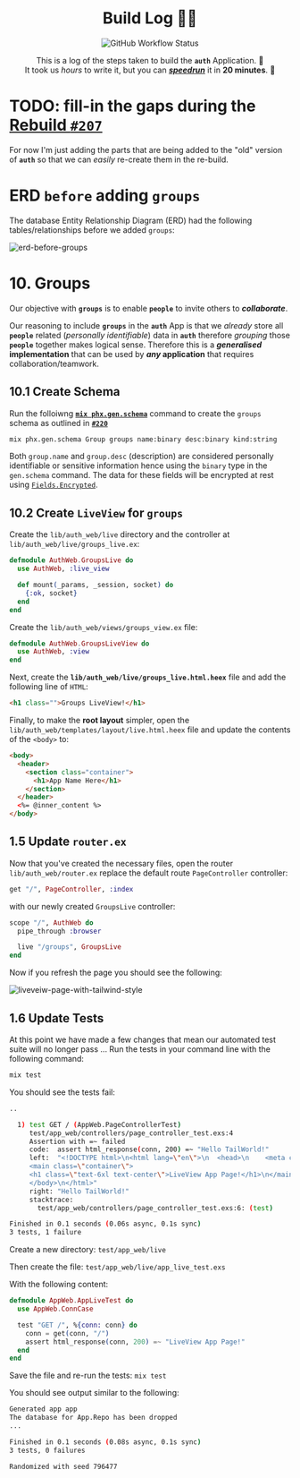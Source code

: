 <div align="center">

# Build Log 👩‍💻 
![GitHub Workflow Status](https://img.shields.io/github/workflow/status/dwyl/mvp/Elixir%20CI?label=build&style=flat-square)


This is a log 
of the steps taken 
to build the **`auth`** Application. 🚀 <br />
It took us _hours_ 
to write it,
but you can 
[***speedrun***](https://en.wikipedia.org/wiki/Speedrun)
it in **20 minutes**. 🏁

</div>

# TODO: fill-in the gaps during the [Rebuild `#207`](https://github.com/dwyl/auth/issues/207)

For now I'm just adding the parts that are being added to the "old"
version of **`auth`** so that we can _easily_ re-create them in the re-build.

# ERD `before` adding `groups`

The database Entity Relationship Diagram (ERD)
had the following tables/relationships 
before we added `groups`:

![erd-before-groups](https://user-images.githubusercontent.com/194400/195663957-665e6064-32df-4366-89ed-c2dc109f79a6.png)


# 10. Groups

Our objective with **`groups`** 
is to enable **`people`** 
to invite others 
to ***collaborate***.

Our reasoning to include **`groups`**
in the **`auth`** App is that 
we _already_ store all **`people`** related
(_personally identifiable_) data
in **`auth`** therefore _grouping_ 
those **`people`** together makes logical sense.
Therefore this is a **_generalised_ implementation**
that can be used by **_any_ application**
that requires collaboration/teamwork.

## 10.1 Create Schema

Run the folloiwng 
[**`mix phx.gen.schema`**](https://hexdocs.pm/phoenix/Mix.Tasks.Phx.Gen.Schema.html)
command to create the `groups` schema
as outlined in 
[**`#220`**](https://github.com/dwyl/auth/issues/220)

```sh
mix phx.gen.schema Group groups name:binary desc:binary kind:string
```

Both `group.name` and `group.desc` (description)
are considered personally identifiable or sensitive information
hence using the `binary` type in the `gen.schema` command.
The data for these fields will be encrypted at rest using 
[`Fields.Encrypted`](https://github.com/dwyl/fields).

## 10.2 Create `LiveView` for `groups`

Create the `lib/auth_web/live` directory
and the controller at `lib/auth_web/live/groups_live.ex`:

```elixir
defmodule AuthWeb.GroupsLive do
  use AuthWeb, :live_view

  def mount(_params, _session, socket) do
    {:ok, socket}
  end
end
```

Create the `lib/auth_web/views/groups_view.ex` file:

```elixir
defmodule AuthWeb.GroupsLiveView do
  use AuthWeb, :view
end
```

Next, create the
**`lib/auth_web/live/groups_live.html.heex`**
file 
and add the following line of `HTML`:

```html
<h1 class="">Groups LiveView!</h1>
```

Finally, to make the **root layout** simpler, 
open the 
`lib/auth_web/templates/layout/live.html.heex`
file and 
update the contents of the `<body>` to:

```html
<body>
  <header>
    <section class="container">
      <h1>App Name Here</h1>
    </section>
  </header>
  <%= @inner_content %>
</body>
```

## 1.5 Update `router.ex`

Now that you've created the necessary files,
open the router
`lib/auth_web/router.ex` 
replace the default route `PageController` controller:

```elixir
get "/", PageController, :index
```

with our newly created `GroupsLive` controller:


```elixir
scope "/", AuthWeb do
  pipe_through :browser

  live "/groups", GroupsLive
end
```

Now if you refresh the page 
you should see the following:

![liveveiw-page-with-tailwind-style](https://user-images.githubusercontent.com/194400/176137805-34467c88-add2-487f-9593-931d0314df62.png)

## 1.6 Update Tests

At this point we have made a few changes 
that mean our automated test suite will no longer pass ... 
Run the tests in your command line with the following command:

```sh
mix test
```

You should see the tests fail:

```sh
..

  1) test GET / (AppWeb.PageControllerTest)
     test/app_web/controllers/page_controller_test.exs:4
     Assertion with =~ failed
     code:  assert html_response(conn, 200) =~ "Hello TailWorld!"
     left:  "<!DOCTYPE html>\n<html lang=\"en\">\n  <head>\n    <meta charset=\"utf-8\">\n    <meta http-equiv=\"X-UA-Compatible\" content=\"IE=edge\">\n    <meta name=\"viewport\" content=\"width=device-width, initial-scale=1.0\">
     <main class=\"container\">
     <h1 class=\"text-6xl text-center\">LiveView App Page!</h1>\n</main></div>
     </body>\n</html>"
     right: "Hello TailWorld!"
     stacktrace:
       test/app_web/controllers/page_controller_test.exs:6: (test)

Finished in 0.1 seconds (0.06s async, 0.1s sync)
3 tests, 1 failure
```

Create a new directory: `test/app_web/live`

Then create the file: 
`test/app_web/live/app_live_test.exs`

With the following content:

```elixir
defmodule AppWeb.AppLiveTest do
  use AppWeb.ConnCase

  test "GET /", %{conn: conn} do
    conn = get(conn, "/")
    assert html_response(conn, 200) =~ "LiveView App Page!"
  end
end
```

Save the file 
and re-run the tests: `mix test`

You should see output similar to the following:

```sh
Generated app app
The database for App.Repo has been dropped
...

Finished in 0.1 seconds (0.08s async, 0.1s sync)
3 tests, 0 failures

Randomized with seed 796477
```
